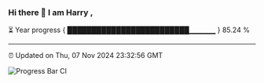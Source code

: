 ### Hi there 👋 I am Harry , 

⏳ Year progress { █████████████████████████▁▁▁▁▁ } 85.24 %

---

⏰ Updated on Thu, 07 Nov 2024 23:32:56 GMT

![Progress Bar CI](https://github.com/duykhang68/duykhang68/workflows/Progress%20Bar%20CI/badge.svg)
